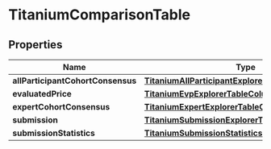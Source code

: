 

# TitaniumComparisonTable


## Properties

| Name | Type | Description | Notes |
|------------ | ------------- | ------------- | -------------|
|**allParticipantCohortConsensus** | [**TitaniumAllParticipantExplorerTableColumn**](TitaniumAllParticipantExplorerTableColumn.md) |  |  [optional] |
|**evaluatedPrice** | [**TitaniumEvpExplorerTableColumn**](TitaniumEvpExplorerTableColumn.md) |  |  [optional] |
|**expertCohortConsensus** | [**TitaniumExpertExplorerTableColumn**](TitaniumExpertExplorerTableColumn.md) |  |  [optional] |
|**submission** | [**TitaniumSubmissionExplorerTableColumn**](TitaniumSubmissionExplorerTableColumn.md) |  |  [optional] |
|**submissionStatistics** | [**TitaniumSubmissionStatisticsExplorerTableColumn**](TitaniumSubmissionStatisticsExplorerTableColumn.md) |  |  [optional] |



